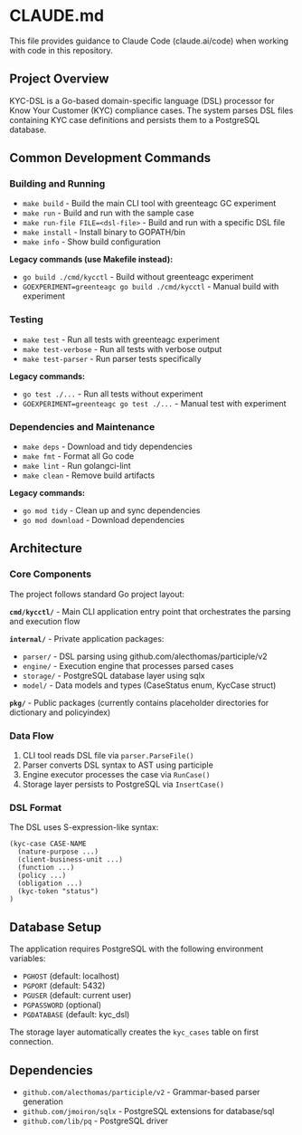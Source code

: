 # CLAUDE.md

This file provides guidance to Claude Code (claude.ai/code) when working with code in this repository.

## Project Overview

KYC-DSL is a Go-based domain-specific language (DSL) processor for Know Your Customer (KYC) compliance cases. The system parses DSL files containing KYC case definitions and persists them to a PostgreSQL database.

## Common Development Commands

### Building and Running
- `make build` - Build the main CLI tool with greenteagc GC experiment
- `make run` - Build and run with the sample case
- `make run-file FILE=<dsl-file>` - Build and run with a specific DSL file
- `make install` - Install binary to GOPATH/bin
- `make info` - Show build configuration

**Legacy commands (use Makefile instead):**
- `go build ./cmd/kycctl` - Build without greenteagc experiment
- `GOEXPERIMENT=greenteagc go build ./cmd/kycctl` - Manual build with experiment

### Testing
- `make test` - Run all tests with greenteagc experiment
- `make test-verbose` - Run all tests with verbose output
- `make test-parser` - Run parser tests specifically

**Legacy commands:**
- `go test ./...` - Run all tests without experiment
- `GOEXPERIMENT=greenteagc go test ./...` - Manual test with experiment

### Dependencies and Maintenance
- `make deps` - Download and tidy dependencies
- `make fmt` - Format all Go code
- `make lint` - Run golangci-lint
- `make clean` - Remove build artifacts

**Legacy commands:**
- `go mod tidy` - Clean up and sync dependencies
- `go mod download` - Download dependencies

## Architecture

### Core Components

The project follows standard Go project layout:

**`cmd/kycctl/`** - Main CLI application entry point that orchestrates the parsing and execution flow

**`internal/`** - Private application packages:
- `parser/` - DSL parsing using github.com/alecthomas/participle/v2
- `engine/` - Execution engine that processes parsed cases
- `storage/` - PostgreSQL database layer using sqlx
- `model/` - Data models and types (CaseStatus enum, KycCase struct)

**`pkg/`** - Public packages (currently contains placeholder directories for dictionary and policyindex)

### Data Flow

1. CLI tool reads DSL file via `parser.ParseFile()`
2. Parser converts DSL syntax to AST using participle
3. Engine executor processes the case via `RunCase()`
4. Storage layer persists to PostgreSQL via `InsertCase()`

### DSL Format

The DSL uses S-expression-like syntax:
```
(kyc-case CASE-NAME
  (nature-purpose ...)
  (client-business-unit ...)
  (function ...)
  (policy ...)
  (obligation ...)
  (kyc-token "status")
)
```

## Database Setup

The application requires PostgreSQL with the following environment variables:
- `PGHOST` (default: localhost)
- `PGPORT` (default: 5432)
- `PGUSER` (default: current user)
- `PGPASSWORD` (optional)
- `PGDATABASE` (default: kyc_dsl)

The storage layer automatically creates the `kyc_cases` table on first connection.

## Dependencies

- `github.com/alecthomas/participle/v2` - Grammar-based parser generation
- `github.com/jmoiron/sqlx` - PostgreSQL extensions for database/sql
- `github.com/lib/pq` - PostgreSQL driver